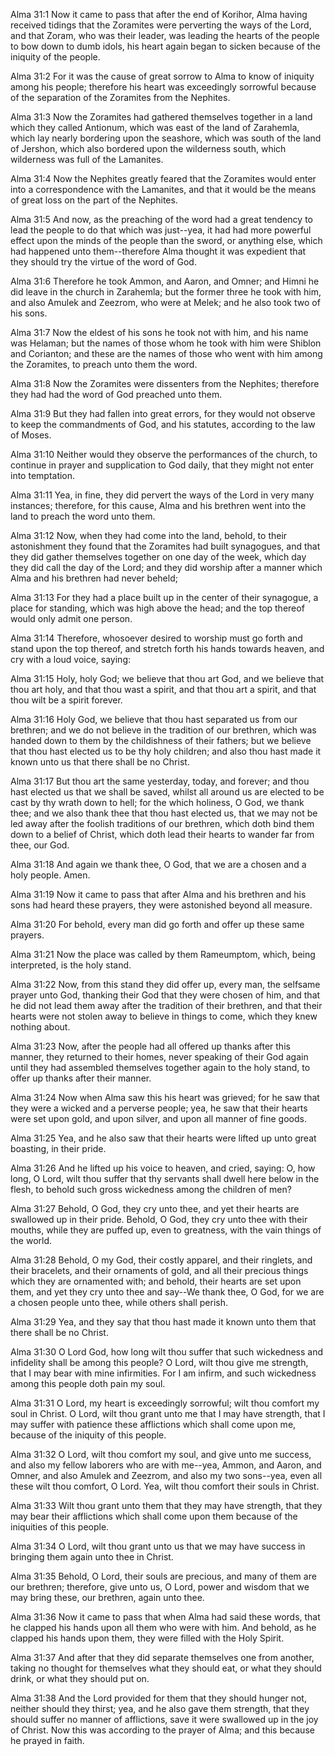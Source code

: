 Alma 31:1 Now it came to pass that after the end of Korihor, Alma having
received tidings that the Zoramites were perverting the ways of the
Lord, and that Zoram, who was their leader, was leading the hearts of
the people to bow down to dumb idols, his heart again began to sicken
because of the iniquity of the people.

Alma 31:2 For it was the cause of great sorrow to Alma to know of
iniquity among his people; therefore his heart was exceedingly sorrowful
because of the separation of the Zoramites from the Nephites.

Alma 31:3 Now the Zoramites had gathered themselves together in a land
which they called Antionum, which was east of the land of Zarahemla,
which lay nearly bordering upon the seashore, which was south of the
land of Jershon, which also bordered upon the wilderness south, which
wilderness was full of the Lamanites.

Alma 31:4 Now the Nephites greatly feared that the Zoramites would enter
into a correspondence with the Lamanites, and that it would be the means
of great loss on the part of the Nephites.

Alma 31:5 And now, as the preaching of the word had a great tendency to
lead the people to do that which was just--yea, it had had more powerful
effect upon the minds of the people than the sword, or anything else,
which had happened unto them--therefore Alma thought it was expedient
that they should try the virtue of the word of God.

Alma 31:6 Therefore he took Ammon, and Aaron, and Omner; and Himni he
did leave in the church in Zarahemla; but the former three he took with
him, and also Amulek and Zeezrom, who were at Melek; and he also took
two of his sons.

Alma 31:7 Now the eldest of his sons he took not with him, and his name
was Helaman; but the names of those whom he took with him were Shiblon
and Corianton; and these are the names of those who went with him among
the Zoramites, to preach unto them the word.

Alma 31:8 Now the Zoramites were dissenters from the Nephites; therefore
they had had the word of God preached unto them.

Alma 31:9 But they had fallen into great errors, for they would not
observe to keep the commandments of God, and his statutes, according to
the law of Moses.

Alma 31:10 Neither would they observe the performances of the church, to
continue in prayer and supplication to God daily, that they might not
enter into temptation.

Alma 31:11 Yea, in fine, they did pervert the ways of the Lord in very
many instances; therefore, for this cause, Alma and his brethren went
into the land to preach the word unto them.

Alma 31:12 Now, when they had come into the land, behold, to their
astonishment they found that the Zoramites had built synagogues, and
that they did gather themselves together on one day of the week, which
day they did call the day of the Lord; and they did worship after a
manner which Alma and his brethren had never beheld;

Alma 31:13 For they had a place built up in the center of their
synagogue, a place for standing, which was high above the head; and the
top thereof would only admit one person.

Alma 31:14 Therefore, whosoever desired to worship must go forth and
stand upon the top thereof, and stretch forth his hands towards heaven,
and cry with a loud voice, saying:

Alma 31:15 Holy, holy God; we believe that thou art God, and we believe
that thou art holy, and that thou wast a spirit, and that thou art a
spirit, and that thou wilt be a spirit forever.

Alma 31:16 Holy God, we believe that thou hast separated us from our
brethren; and we do not believe in the tradition of our brethren, which
was handed down to them by the childishness of their fathers; but we
believe that thou hast elected us to be thy holy children; and also thou
hast made it known unto us that there shall be no Christ.

Alma 31:17 But thou art the same yesterday, today, and forever; and thou
hast elected us that we shall be saved, whilst all around us are elected
to be cast by thy wrath down to hell; for the which holiness, O God, we
thank thee; and we also thank thee that thou hast elected us, that we
may not be led away after the foolish traditions of our brethren, which
doth bind them down to a belief of Christ, which doth lead their hearts
to wander far from thee, our God.

Alma 31:18 And again we thank thee, O God, that we are a chosen and a
holy people. Amen.

Alma 31:19 Now it came to pass that after Alma and his brethren and his
sons had heard these prayers, they were astonished beyond all measure.

Alma 31:20 For behold, every man did go forth and offer up these same
prayers.

Alma 31:21 Now the place was called by them Rameumptom, which, being
interpreted, is the holy stand.

Alma 31:22 Now, from this stand they did offer up, every man, the
selfsame prayer unto God, thanking their God that they were chosen of
him, and that he did not lead them away after the tradition of their
brethren, and that their hearts were not stolen away to believe in
things to come, which they knew nothing about.

Alma 31:23 Now, after the people had all offered up thanks after this
manner, they returned to their homes, never speaking of their God again
until they had assembled themselves together again to the holy stand, to
offer up thanks after their manner.

Alma 31:24 Now when Alma saw this his heart was grieved; for he saw that
they were a wicked and a perverse people; yea, he saw that their hearts
were set upon gold, and upon silver, and upon all manner of fine goods.

Alma 31:25 Yea, and he also saw that their hearts were lifted up unto
great boasting, in their pride.

Alma 31:26 And he lifted up his voice to heaven, and cried, saying: O,
how long, O Lord, wilt thou suffer that thy servants shall dwell here
below in the flesh, to behold such gross wickedness among the children
of men?

Alma 31:27 Behold, O God, they cry unto thee, and yet their hearts are
swallowed up in their pride. Behold, O God, they cry unto thee with
their mouths, while they are puffed up, even to greatness, with the vain
things of the world.

Alma 31:28 Behold, O my God, their costly apparel, and their ringlets,
and their bracelets, and their ornaments of gold, and all their precious
things which they are ornamented with; and behold, their hearts are set
upon them, and yet they cry unto thee and say--We thank thee, O God, for
we are a chosen people unto thee, while others shall perish.

Alma 31:29 Yea, and they say that thou hast made it known unto them that
there shall be no Christ.

Alma 31:30 O Lord God, how long wilt thou suffer that such wickedness
and infidelity shall be among this people? O Lord, wilt thou give me
strength, that I may bear with mine infirmities. For I am infirm, and
such wickedness among this people doth pain my soul.

Alma 31:31 O Lord, my heart is exceedingly sorrowful; wilt thou comfort
my soul in Christ. O Lord, wilt thou grant unto me that I may have
strength, that I may suffer with patience these afflictions which shall
come upon me, because of the iniquity of this people.

Alma 31:32 O Lord, wilt thou comfort my soul, and give unto me success,
and also my fellow laborers who are with me--yea, Ammon, and Aaron, and
Omner, and also Amulek and Zeezrom, and also my two sons--yea, even all
these wilt thou comfort, O Lord. Yea, wilt thou comfort their souls in
Christ.

Alma 31:33 Wilt thou grant unto them that they may have strength, that
they may bear their afflictions which shall come upon them because of
the iniquities of this people.

Alma 31:34 O Lord, wilt thou grant unto us that we may have success in
bringing them again unto thee in Christ.

Alma 31:35 Behold, O Lord, their souls are precious, and many of them
are our brethren; therefore, give unto us, O Lord, power and wisdom that
we may bring these, our brethren, again unto thee.

Alma 31:36 Now it came to pass that when Alma had said these words, that
he clapped his hands upon all them who were with him. And behold, as he
clapped his hands upon them, they were filled with the Holy Spirit.

Alma 31:37 And after that they did separate themselves one from another,
taking no thought for themselves what they should eat, or what they
should drink, or what they should put on.

Alma 31:38 And the Lord provided for them that they should hunger not,
neither should they thirst; yea, and he also gave them strength, that
they should suffer no manner of afflictions, save it were swallowed up
in the joy of Christ. Now this was according to the prayer of Alma; and
this because he prayed in faith.
